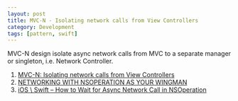 ```yaml
---
layout: post
title: MVC-N - Isolating network calls from View Controllers
category: Development
tags: [pattern, swift]
---
```


MVC-N design isolate async network calls from MVC to a separate manager or singleton, i.e. Network Controller.

1. [MVC-N: Isolating network calls from View Controllers](https://realm.io/news/slug-marcus-zarra-exploring-mvcn-swift/)
2. [NETWORKING WITH NSOPERATION AS YOUR WINGMAN](http://fuckingswiftblocksyntax.com/)
3. [iOS \ Swift – How to Wait for Async Network Call in NSOperation](http://www.oded-tech-blog.com/ios-swift-how-to-wait-for-async-network-call-in-nsoperation/)

